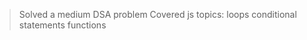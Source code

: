 > Solved a medium DSA problem
> Covered js topics:
    loops
    conditional statements
    functions